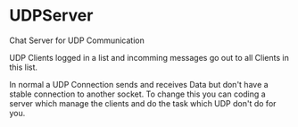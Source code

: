 # UDPServer
Chat Server for UDP Communication

UDP Clients logged in a list and incomming messages go out to all Clients in this list.

In normal a UDP Connection sends and receives Data but don't have a stable connection to another socket.
To change this you can coding a server which manage the clients and do the task which UDP don't do for you.
